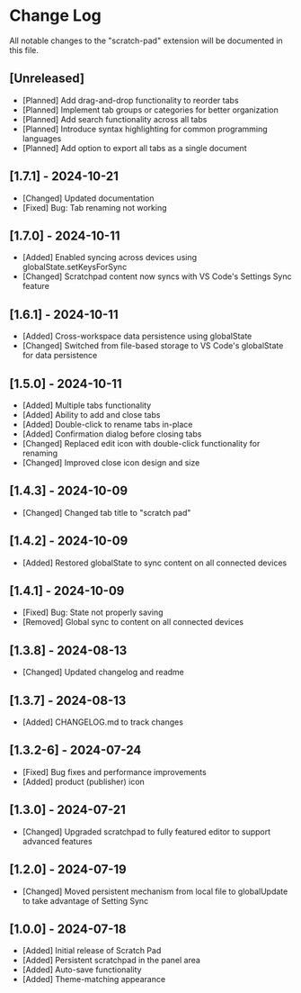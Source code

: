 <!-- @format -->

# Change Log

All notable changes to the "scratch-pad" extension will be documented in this file.

## [Unreleased]

-   [Planned] Add drag-and-drop functionality to reorder tabs
-   [Planned] Implement tab groups or categories for better organization
-   [Planned] Add search functionality across all tabs
-   [Planned] Introduce syntax highlighting for common programming languages
-   [Planned] Add option to export all tabs as a single document

## [1.7.1] - 2024-10-21

-   [Changed] Updated documentation
-   [Fixed] Bug: Tab renaming not working

## [1.7.0] - 2024-10-11

-   [Added] Enabled syncing across devices using globalState.setKeysForSync
-   [Changed] Scratchpad content now syncs with VS Code's Settings Sync feature

## [1.6.1] - 2024-10-11

-   [Added] Cross-workspace data persistence using globalState
-   [Changed] Switched from file-based storage to VS Code's globalState for data persistence

## [1.5.0] - 2024-10-11

-   [Added] Multiple tabs functionality
-   [Added] Ability to add and close tabs
-   [Added] Double-click to rename tabs in-place
-   [Added] Confirmation dialog before closing tabs
-   [Changed] Replaced edit icon with double-click functionality for renaming
-   [Changed] Improved close icon design and size

## [1.4.3] - 2024-10-09

-   [Changed] Changed tab title to "scratch pad"

## [1.4.2] - 2024-10-09

-   [Added] Restored globalState to sync content on all connected devices

## [1.4.1] - 2024-10-09

-   [Fixed] Bug: State not properly saving
-   [Removed] Global sync to content on all connected devices

## [1.3.8] - 2024-08-13

-   [Changed] Updated changelog and readme

## [1.3.7] - 2024-08-13

-   [Added] CHANGELOG.md to track changes

## [1.3.2-6] - 2024-07-24

-   [Fixed] Bug fixes and performance improvements
-   [Added] product (publisher) icon

## [1.3.0] - 2024-07-21

-   [Changed] Upgraded scratchpad to fully featured editor to support advanced features

## [1.2.0] - 2024-07-19

-   [Changed] Moved persistent mechanism from local file to globalUpdate to take advantage of Setting Sync

## [1.0.0] - 2024-07-18

-   [Added] Initial release of Scratch Pad
-   [Added] Persistent scratchpad in the panel area
-   [Added] Auto-save functionality
-   [Added] Theme-matching appearance
